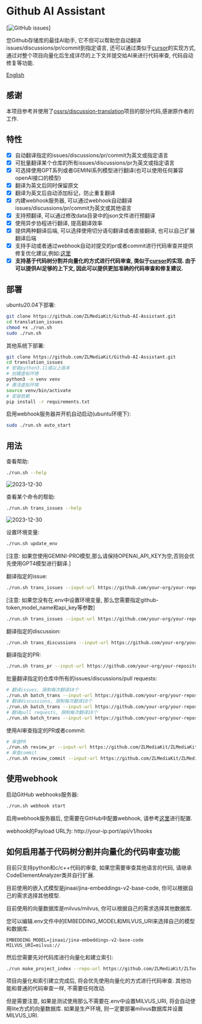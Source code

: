 # Github AI Assistant

[![GitHub issues](https://img.shields.io/github/issues/ZLMediaKit/Github-AI-Assistant)]

您Github存储库的最佳AI助手, 它不但可以帮助您自动翻译issues/discussions/pr/commit到指定语言, 
还可以通过类似于[cursor](https://www.cursor.com/)的实现方式, 通过对整个项目向量化后生成详尽的上下文并提交给AI来进行代码审查, 代码自动修复等功能.

[English](README.md)

## 感谢
本项目参考并使用了[ossrs/discussion-translation](https://github.com/ossrs/issues-translation)项目的部分代码,感谢原作者的工作.

## 特性
- [x] 自动翻译指定的issues/discussions/pr/commit为英文或指定语言
- [x] 可批量翻译某个仓库的所有issues/discussions/pr为英文或指定语言
- [x] 可选择使用GPT系列或者GEMINI系列模型进行翻译(也可以使用任何兼容openAI接口的模型)
- [x] 翻译为英文后同时保留原文
- [x] 翻译为英文后自动添加标记，防止重复翻译
- [x] 内建webhook服务器, 可以通过webhook自动翻译issues/discussions/pr/commit为英文或其他语言
- [x] 支持预翻译, 可以通过修改data目录中的json文件进行预翻译
- [x] 使用异步协程进行翻译, 提高翻译效率
- [x] 提供两种翻译后端, 可以选择使用切分语句翻译或者直接翻译, 也可以自己扩展翻译后端
- [x] 支持手动或者通过webhook自动对提交的pr或者commit进行代码审查并提供修复优化建议,例如:[这里](https://github.com/ZLMediaKit/ZLToolKit/pull/246#discussion_r1760667617)
- [x] **支持基于代码树分割并向量化的方式进行代码审查, 类似于[cursor](https://www.cursor.com/)的实现. 由于可以提供AI足够的上下文, 因此可以提供更加准确的代码审查和修复建议.**

## 部署

ubuntu20.04下部署:

```bash
git clone https://github.com/ZLMediaKit/Github-AI-Assistant.git
cd translation_issues
chmod +x ./run.sh
sudo ./run.sh
```

其他系统下部署:

```bash
git clone https://github.com/ZLMediaKit/Github-AI-Assistant.git
cd translation_issues
# 安装python3.11或以上版本
# 创建虚拟环境
python3 -m venv venv
# 激活虚拟环境
source venv/bin/activate
# 安装依赖
pip install -r requirements.txt
```

启用webhook服务器并开机自动启动(ubuntu环境下):

```bash
sudo ./run.sh auto_start
```

## 用法

查看帮助:
    
```bash
./run.sh --help
```
![2023-12-30](https://github.com/ZLMediaKit/Github-AI-Assistant/assets/24582085/282c5183-acb6-4173-881e-1e088b53996c)

查看某个命令的帮助:

```bash
./run.sh trans_issues --help
```
![2023-12-30](https://github.com/ZLMediaKit/Github-AI-Assistant/assets/24582085/839afbc1-fac5-491c-804a-1b5aaf289fcd)

设置环境变量:

```bash
./run.sh update_env
```
[注意: 如果您使用GEMINI-PRO模型,那么请保持OPENAI_API_KEY为空,否则会优先使用GPT4模型进行翻译.]


翻译指定的issue:

```bash
./run.sh trans_issues --input-url https://github.com/your-org/your-repository/issues/1
```

[注意: 如果您没有在.env中设置环境变量, 那么您需要指定github-token,model_name和api_key等参数]
```bash
./run.sh trans_issues --input-url https://github.com/your-org/your-repository/issues/1 --github-token ghp_xxx --model_name gemini/gemini-1.5-flash --api_key xxxx
```

翻译指定的discussion:

```bash
./run.sh trans_discussions --input-url https://github.com/your-org/your-repository/discussions/1

```

翻译指定的PR:

```bash
./run.sh trans_pr --input-url https://github.com/your-org/your-repository/pull/1
```

批量翻译指定的仓库中所有的issues/discussions/pull requests:

```bash
# 翻译issues, 限制每次翻译10个
./run.sh batch_trans --input-url https://github.com/your-org/your-repository --query-filter issue --query-limit 10
# 翻译discussions, 限制每次翻译10个
./run.sh batch_trans --input-url https://github.com/your-org/your-repository --query-filter discussion --query-limit 10
# 翻译pull requests, 限制每次翻译10个
./run.sh batch_trans --input-url https://github.com/your-org/your-repository --query-filter pr --query-limit 10

```

使用AI审查指定的PR或者commit:

```bash
# 审查PR
./run.sh review_pr --input-url https://github.com/ZLMediaKit/ZLMediaKit/pull/3758
# 审查commit
./run.sh review_commit --input-url https://github.com/ZLMediaKit/ZLMediaKit/commit/e322db0a044fec82c66cc4e0b0daaa5e3b75b079
```

## 使用webhook

启动GitHub webhooks服务器:

```bash
./run.sh webhook start
```

启用webhook服务器后, 您需要在GitHub中配置webhook, 请参考[这里](https://docs.github.com/en/developers/webhooks-and-events/webhooks/creating-webhooks)进行配置.

webhook的Payload URL为: http://your-ip:port/api/v1/hooks


## 如何启用基于代码树分割并向量化的代码审查功能

目前只支持python和c/c++代码的审查, 如果您需要审查其他语言的代码, 请继承CodeElementAnalyzer类并自行扩展.

目前使用的嵌入式模型是jinaai/jina-embeddings-v2-base-code, 你可以根据自己的需求选择其他模型.

目前使用的向量数据库是milvus/milvus, 你可以根据自己的需求选择其他数据库.

您可以编辑.env文件中的EMBEDDING_MODEL和MILVUS_URI来选择自己的模型和数据库.

```allykeynamelanguage
EMBEDDING_MODEL=jinaai/jina-embeddings-v2-base-code
MILVUS_URI=milvus://
```

然后您需要先对代码库进行向量化和建立索引:

```bash
./run make_project_index --repo-url https://github.com/ZLMediaKit/ZLToolKit    
```

项目向量化和索引建立完成后, 将会优先使用向量化的方式进行代码审查.
其他功能和普通的代码审查一样, 不需要任何改动.

但是需要注意, 如果是测试使用那么不需要在.env中设置MILVUS_URI, 将会自动使用lite方式的向量数据库.
如果是生产环境, 则一定要部署milvus数据库并设置MILVUS_URI.

